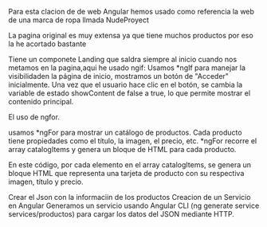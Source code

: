 Para esta clacion de de web Angular hemos usado como referencia la web de una marca de ropa llmada NudeProyect

La pagina original es muy extensa ya que tiene muchos productos por eso la he acortado bastante

Tiene un componete Landing que saldra siempre al inicio cuando nos metamos en la pagina,aqui he usado ngif:
Usamos *ngIf para manejar la visibilidaden la página de inicio, mostramos un botón de "Acceder" inicialmente. Una vez que el usuario hace clic en el botón, se cambia la variable de estado showContent de false a true, lo que permite mostrar el contenido principal.

El uso de ngfor.

usamos *ngFor para mostrar un catálogo de productos. Cada producto tiene propiedades como el título, la imagen, el precio, etc. *ngFor recorre el array catalogItems y genera un bloque de HTML para cada producto.

En este código, por cada elemento en el array catalogItems, se genera un bloque HTML que representa una tarjeta de producto con su respectiva imagen, título y precio.

Crear el Json con la informaciin de los productos
Creacion de un Servicio en Angular
Generamos un servicio usando Angular CLI (ng generate service services/productos) para cargar los datos del JSON mediante HTTP.
